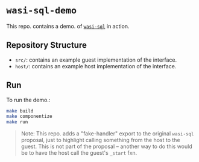 # `wasi-sql-demo`

This repo. contains a demo. of [`wasi-sql`](https://github.com/WebAssembly/wasi-sql) in action.

## Repository Structure

- `src/`: contains an example guest implementation of the interface.
- `host/`: contains an example host implementation of the interface.

## Run

To run the demo.:

```sh
make build
make componentize
make run
```

> Note: This repo. adds a "fake-handler" export to the original `wasi-sql` proposal, just to highlight calling something from the host to the guest. This is not part of the proposal – another way to do this would be to have the host call the guest's `_start` fxn.